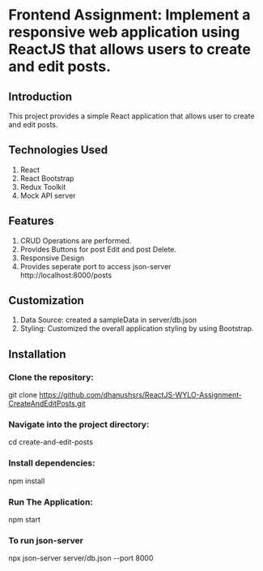 # Frontend Assignment: Implement a responsive web application using ReactJS that allows users to create and edit posts.

## Introduction

This project provides a simple React application that allows user to create and edit posts.

## Technologies Used

1. React
2. React Bootstrap
3. Redux Toolkit
4. Mock API server

## Features

1. CRUD Operations are performed.
2. Provides Buttons for post Edit and post Delete.
3. Responsive Design
4. Provides seperate port to access json-server http://localhost:8000/posts

## Customization

1. Data Source: created a sampleData in server/db.json
2. Styling: Customized the overall application styling by using Bootstrap.

## Installation

### Clone the repository:

git clone https://github.com/dhanushsrs/ReactJS-WYLO-Assignment-CreateAndEditPosts.git

### Navigate into the project directory:

cd create-and-edit-posts

### Install dependencies:

npm install

### Run The Application:

npm start

### To run json-server

npx json-server server/db.json --port 8000
